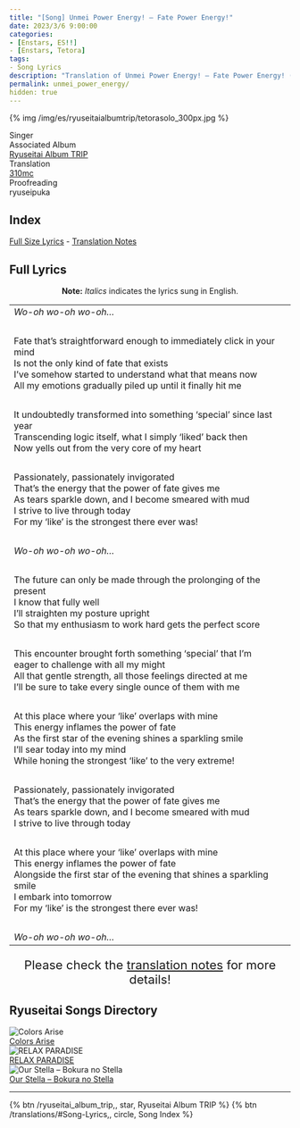 ```yaml
---
title: "[Song] Unmei Power Energy! – Fate Power Energy!"
date: 2023/3/6 9:00:00
categories:
- [Enstars, ES!!]
- [Enstars, Tetora]
tags:
- Song Lyrics
description: "Translation of Unmei Power Energy! – Fate Power Energy! (Tetora Solo) Song Lyrics by 310mc. By Tetora from the Ryuseitai Album TRIP."
permalink: unmei_power_energy/
hidden: true
---
```


{% img /img/es/ryuseitaialbumtrip/tetorasolo_300px.jpg %}

<div class="three-wrapper" style="--storyColor:#965e7d;--storyColor-rgb:150,94,125;--storyColor-h:326.8;--storyColor-s: 23%;--storyColor-l:47.8%;">
    <div class="info-area">
        <div class="info">
            <div class="info-item characters">
                <div class="label">
                    Singer
                </div>
                <div class="value">
                <a href="/categories/Enstars/Tetora" character="Tetora"></a>
                </div>
            </div>
            <div class="info-item one">
                <div class="label">
                    Associated Album
                </div>
                <div class="value">
                    <a href="/ryuseitai_album_trip">Ryuseitai Album TRIP</a>
                </div>
            </div>
            <div class="info-item two">
                <div class="label">
                    Translation
                </div>
                <div class="value">
                    <a href="/about">310mc</a>
                </div>
            </div>
            <div class="info-item three">
                <div class="label">
                   Proofreading
                </div>
                <div class="value">
                    ryuseipuka
                </div>
            </div>
        </div>
    </div>
</div>

<!-- more -->

## Index
<a href="#Full-Lyrics">Full Size Lyrics</a> - <a href="#Translation-Notes">Translation Notes</a></p>

## Full Lyrics

<p style="text-align:center;"><b>Note:</b> <em>Italics</em> indicates the lyrics sung in English.</p>

<table class="lyrics solo">
  <tr>
    <td><em>Wo-oh wo-oh wo-oh…</em></td>
  </tr>
  <tr>
    <td><br></td>
    <td><br></td>
  </tr>
  <tr>
    <td>
      Fate that’s straightforward enough to immediately click in your mind
      <br>
      Is not the only kind of fate that exists
      <br>
      I’ve somehow started to understand what that means now
      <br>
      All my emotions gradually piled up until it finally hit me
    </td>
  </tr>
  <tr>
    <td><br></td>
    <td><br></td>
  </tr>
  <tr>
    <td>
      It undoubtedly transformed into something ‘special’ since last year
      <br>
      Transcending logic itself, what I simply ‘liked’ back then
      <br>
      Now yells out from the very core of my heart
    </td>
  </tr>
  <tr>
    <td><br></td>
    <td><br></td>
  </tr>
  <tr>
    <td>
      Passionately, passionately invigorated
      <br>
      That’s the energy that the power of fate gives me
      <br>
      As tears sparkle down, and I become smeared with mud
      <br>
      I strive to live through today
      <br>
      For my ‘like’ is the strongest there ever was!
    </td>
  </tr>
  <tr>
    <td><br></td>
    <td><br></td>
  </tr>
  <tr>
    <td><em>Wo-oh wo-oh wo-oh…</em></td>
  </tr>
  <tr>
    <td><br></td>
    <td><br></td>
  </tr>
  <tr>
    <td>
      The future can only be made through the prolonging of the present
      <br>
      I know that fully well
      <br>
      I’ll straighten my posture upright
      <br>
      So that my enthusiasm to work hard gets the perfect score
    </td>
  </tr>
  <tr>
    <td><br></td>
    <td><br></td>
  </tr>
  <tr>
    <td>
      This encounter brought forth something ‘special’ that I’m eager to challenge with all my might
      <br>
      All that gentle strength, all those feelings directed at me
      <br>
      I’ll be sure to take every single ounce of them with me
    </td>
  </tr>
  <tr>
    <td><br></td>
    <td><br></td>
  </tr>
  <tr>
    <td>
      At this place where your ‘like’ overlaps with mine
      <br>
      This energy inflames the power of fate
      <br>
      As the first star of the evening shines a sparkling smile
      <br>
      I’ll sear today into my mind
      <br>
      While honing the strongest ‘like’ to the very extreme!
    </td>
  </tr>
  <tr>
    <td><br></td>
    <td><br></td>
  </tr>
  <tr>
    <td>
      Passionately, passionately invigorated
      <br>
      That’s the energy that the power of fate gives me
      <br>
      As tears sparkle down, and I become smeared with mud
      <br>
      I strive to live through today
    </td>
  </tr>
  <tr>
    <td><br></td>
    <td><br></td>
  </tr>
  <tr>
    <td>
      At this place where your ‘like’ overlaps with mine
      <br>
      This energy inflames the power of fate
      <br>
      Alongside the first star of the evening that shines a sparkling smile
      <br>
      I embark into tomorrow
      <br>
      For my ‘like’ is the strongest there ever was!
    </td>
  </tr>
  <tr>
    <td><br></td>
    <td><br></td>
  </tr>
  <tr>
    <td><em>Wo-oh wo-oh wo-oh…</em></td>
  </tr>
</table>

<p style="text-align:center;font-size:22px;">Please check the <a href="#Translation-Notes">translation notes</a> for more details!</p>

## Ryuseitai Songs Directory

<div class="stories">
  <div class="story">
      <div class="thumbimage">
          <img
              src="/img/es/songs/colorsarise.jpg"
              alt="Colors Arise"
          />
      </div>
      <a href="/colors_arise" class="storyName" target="_blank">
          <span>Colors Arise</span>
          <span class="read"></span>
      </a>
  </div>
  <div class="story">
      <div class="thumbimage">
          <img
              src="/img/es/songs/relaxparadise.jpg"
              alt="RELAX PARADISE"
          />
      </div>
      <a href="/RELAX_PARADISE" class="storyName" target="_blank">
          <span>RELAX PARADISE</span>
          <span class="read"></span>
      </a>
  </div>
  <div class="story">
      <div class="thumbimage">
          <img
              src="/img/es/songs/ourstella.jpg"
              alt="Our Stella – Bokura no Stella"
          />
      </div>
      <a href="/our_stella" class="storyName" target="_blank">
          <span>Our Stella – Bokura no Stella</span>
          <span class="read"></span>
      </a>
  </div>
</div>

<hr>

<div toc>
{% btn /ryuseitai_album_trip,, star, Ryuseitai Album TRIP %}
{% btn /translations/#Song-Lyrics,, circle, Song Index %}
</div>

